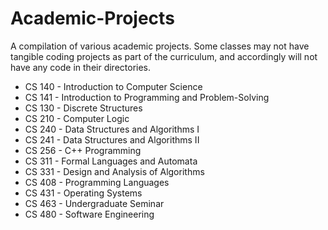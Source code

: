 # Academic-Projects
A compilation of various academic projects. Some classes may not have tangible coding projects as part of the curriculum, and accordingly will not have any code in their directories.

* CS 140 - Introduction to Computer Science
* CS 141 - Introduction to Programming and Problem-Solving
* CS 130 - Discrete Structures
* CS 210 - Computer Logic
* CS 240 - Data Structures and Algorithms I
* CS 241 - Data Structures and Algorithms II
* CS 256 - C++ Programming
* CS 311 - Formal Languages and Automata
* CS 331 - Design and Analysis of Algorithms
* CS 408 - Programming Languages
* CS 431 - Operating Systems
* CS 463 - Undergraduate Seminar
* CS 480 - Software Engineering
